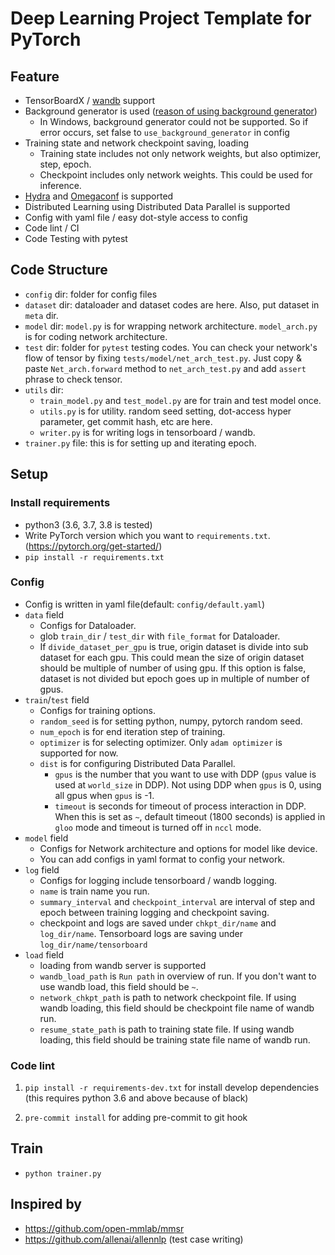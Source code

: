 # Deep Learning Project Template for PyTorch

## Feature

- TensorBoardX / [wandb](https://www.wandb.com/) support
- Background generator is used ([reason of using background generator](https://github.com/IgorSusmelj/pytorch-styleguide/issues/5))
  - In Windows, background generator could not be supported. So if error occurs, set false to `use_background_generator` in config
- Training state and network checkpoint saving, loading
    - Training state includes not only network weights, but also optimizer, step, epoch.
    - Checkpoint includes only network weights. This could be used for inference. 
- [Hydra](https://hydra.cc) and [Omegaconf](https://github.com/omry/omegaconf) is supported
- Distributed Learning using Distributed Data Parallel is supported
- Config with yaml file / easy dot-style access to config
- Code lint / CI
- Code Testing with pytest

## Code Structure

- `config` dir: folder for config files
- `dataset` dir: dataloader and dataset codes are here. Also, put dataset in `meta` dir.
- `model` dir: `model.py` is for wrapping network architecture. `model_arch.py` is for coding network architecture.
- `test` dir: folder for `pytest` testing codes. You can check your network's flow of tensor by fixing `tests/model/net_arch_test.py`. 
Just copy & paste `Net_arch.forward` method to  `net_arch_test.py` and add `assert` phrase to check tensor.
- `utils` dir:
    - `train_model.py` and `test_model.py` are for train and test model once.
    - `utils.py` is for utility. random seed setting, dot-access hyper parameter, get commit hash, etc are here. 
    - `writer.py` is for writing logs in tensorboard / wandb.
- `trainer.py` file: this is for setting up and iterating epoch.

## Setup

### Install requirements

- python3 (3.6, 3.7, 3.8 is tested)
- Write PyTorch version which you want to `requirements.txt`. (https://pytorch.org/get-started/)
- `pip install -r requirements.txt`

### Config

- Config is written in yaml file(default: `config/default.yaml`)
- `data` field
    - Configs for Dataloader.
    - glob `train_dir` / `test_dir` with `file_format` for Dataloader.
    - If `divide_dataset_per_gpu` is true, origin dataset is divide into sub dataset for each gpu. 
    This could mean the size of origin dataset should be multiple of number of using gpu.
    If this option is false, dataset is not divided but epoch goes up in multiple of number of gpus.
- `train`/`test` field
    - Configs for training options.
    - `random_seed` is for setting python, numpy, pytorch random seed.
    - `num_epoch` is for end iteration step of training.
    - `optimizer` is for selecting optimizer. Only `adam optimizer` is supported for now.
    - `dist` is for configuring Distributed Data Parallel.
        - `gpus` is the number that you want to use with DDP (`gpus` value is used at `world_size` in DDP).
        Not using DDP when `gpus` is 0, using all gpus when `gpus` is -1.
        - `timeout` is seconds for timeout of process interaction in DDP.
        When this is set as `~`, default timeout (1800 seconds) is applied in `gloo` mode and timeout is turned off in `nccl` mode.
- `model` field
    - Configs for Network architecture and options for model like device.
    - You can add configs in yaml format to config your network.
- `log` field
    - Configs for logging include tensorboard / wandb logging.
    - `name` is train name you run. 
    - `summary_interval` and `checkpoint_interval` are interval of step and epoch between training logging and checkpoint saving.
    - checkpoint and logs are saved under `chkpt_dir/name` and `log_dir/name`. Tensorboard logs are saving under `log_dir/name/tensorboard`
- `load` field
    - loading from wandb server is supported
    - `wandb_load_path` is `Run path` in overview of run. If you don't want to use wandb load, this field should be `~`.
    - `network_chkpt_path` is path to network checkpoint file.
    If using wandb loading, this field should be checkpoint file name of wandb run.
    - `resume_state_path` is path to training state file.
    If using wandb loading, this field should be training state file name of wandb run.

### Code lint

1. `pip install -r requirements-dev.txt` for install develop dependencies (this requires python 3.6 and above because of black)

1. `pre-commit install` for adding pre-commit to git hook

## Train

- `python trainer.py`

## Inspired by

- https://github.com/open-mmlab/mmsr
- https://github.com/allenai/allennlp (test case writing)
